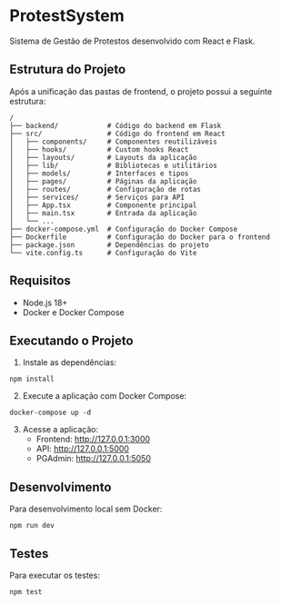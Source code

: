 # ProtestSystem

Sistema de Gestão de Protestos desenvolvido com React e Flask.

## Estrutura do Projeto

Após a unificação das pastas de frontend, o projeto possui a seguinte estrutura:

```
/
├── backend/            # Código do backend em Flask
├── src/                # Código do frontend em React
│   ├── components/     # Componentes reutilizáveis
│   ├── hooks/          # Custom hooks React
│   ├── layouts/        # Layouts da aplicação
│   ├── lib/            # Bibliotecas e utilitários
│   ├── models/         # Interfaces e tipos
│   ├── pages/          # Páginas da aplicação
│   ├── routes/         # Configuração de rotas
│   ├── services/       # Serviços para API
│   ├── App.tsx         # Componente principal
│   ├── main.tsx        # Entrada da aplicação
│   └── ...
├── docker-compose.yml  # Configuração do Docker Compose
├── Dockerfile          # Configuração do Docker para o frontend
├── package.json        # Dependências do projeto
└── vite.config.ts      # Configuração do Vite
```

## Requisitos

- Node.js 18+
- Docker e Docker Compose

## Executando o Projeto

1. Instale as dependências:
```
npm install
```

2. Execute a aplicação com Docker Compose:
```
docker-compose up -d
```

3. Acesse a aplicação:
   - Frontend: http://127.0.0.1:3000
   - API: http://127.0.0.1:5000
   - PGAdmin: http://127.0.0.1:5050

## Desenvolvimento

Para desenvolvimento local sem Docker:

```
npm run dev
```

## Testes

Para executar os testes:

```
npm test
```